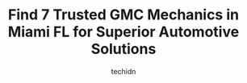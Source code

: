 ---
layout: ampstory
image: https://images.unsplash.com/photo-1639928204495-14caa69ed1b5?ixlib=rb-4.0.3&ixid=MnwxMjA3fDB8MHxwaG90by1wYWdlfHx8fGVufDB8fHx8&auto=format&fit=crop&w=640&h=853&q=80
author: techidn
featured: false
description: Discover the 7 best GMC Mechanic in Miami FL, USA and ensure your vehicle receives the highest quality of care. These trusted professionals are known for their skill, knowledge, and dedicati
title: Find 7 Trusted GMC Mechanics in Miami FL for Superior Automotive Solutions
cover:
   title: Find 7 Trusted GMC Mechanics in Miami FL for Superior Automotive Solutions
   subtitle: Rickpate
   background: https://images.unsplash.com/photo-1639928204495-14caa69ed1b5?ixlib=rb-4.0.3&ixid=MnwxMjA3fDB8MHxwaG90by1wYWdlfHx8fGVufDB8fHx8&auto=format&fit=crop&w=640&h=853&q=80

pages: 
 - layout: thirds
   top: <h1>#1 Brickell Buick GMC</h1>
   bottom: "<p>I really appreciate the dealers personnel specially Mr Oscar and Joshua. Both very professional, they help you till you understand and you are satisfied. They dont </p>"
   background: https://www.knot35.com/toplist/wp-content/uploads/2023/06/best-gmc-mechanic-1-in-miami-fl-1685834435.jpeg
   backgroundblur: true
 - layout: thirds
   top: <h1>#2 Tonys Vehicle Solutions</h1>
   bottom: "<p>3693 SW 7th St, Miami, FL 33135, United States</p>"
   background: https://www.knot35.com/toplist/wp-content/uploads/2023/06/best-gmc-mechanic-2-in-miami-fl-1685834435.jpeg
   cta:
      link: https://www.knot35.com/toplist/find-7-trusted-gmc-mechanics-in-miami-fl-for-superior-automotive-solutions/
      text: Find 7 Trusted GMC Mechanics in Miami FL for Superior Automotive Solutions
 - layout: thirds
   top: <h1>#3 Greens Garage</h1>
   bottom: "<p>2221 SW 32nd Ave, Miami, FL 33145, United States</p>"
   background: https://www.knot35.com/toplist/wp-content/uploads/2023/06/best-gmc-mechanic-3-in-miami-fl-1685834435.jpeg
   cta:
      link: https://www.knot35.com/toplist/find-7-trusted-gmc-mechanics-in-miami-fl-for-superior-automotive-solutions/
      text: Find 7 Trusted GMC Mechanics in Miami FL for Superior Automotive Solutions
 - layout: thirds
   top: <h1>#4 Motoro Cars</h1>
   bottom: "<p>875 W Flagler St, Miami, FL 33130, United States</p>"
   background: https://images.unsplash.com/photo-1549241520-425e3dfc01cb?ixlib=rb-4.0.3&ixid=MnwxMjA3fDB8MHxwaG90by1wYWdlfHx8fGVufDB8fHx8&auto=format&fit=crop&w=640&h=853&q=80
   cta:
      link: https://www.knot35.com/toplist/find-7-trusted-gmc-mechanics-in-miami-fl-for-superior-automotive-solutions/
      text: Find 7 Trusted GMC Mechanics in Miami FL for Superior Automotive Solutions
 - layout: thirds
   top: <h1>#5 Gramenzi Auto Services</h1>
   bottom: "<p>909 NW 27th Ave, Miami, FL 33125, United States</p>"
   background: https://images.unsplash.com/photo-1552083974-186346191183?ixlib=rb-4.0.3&ixid=MnwxMjA3fDB8MHxwaG90by1wYWdlfHx8fGVufDB8fHx8&auto=format&fit=crop&w=640&h=853&q=80
   cta:
      link: https://www.knot35.com/toplist/find-7-trusted-gmc-mechanics-in-miami-fl-for-superior-automotive-solutions/
      text: Find 7 Trusted GMC Mechanics in Miami FL for Superior Automotive Solutions
 - layout: thirds
   top: <h1>#6 Braman Miami Parts & Service Center</h1>
   bottom: "<p>2060 NE 2nd Ave, Miami, FL 33137, United States</p>"
   background: https://images.unsplash.com/photo-1533998839656-76f5e4b2bccb?ixlib=rb-4.0.3&ixid=MnwxMjA3fDB8MHxwaG90by1wYWdlfHx8fGVufDB8fHx8&auto=format&fit=crop&w=640&h=853&q=80
   cta:
      link: https://www.knot35.com/toplist/find-7-trusted-gmc-mechanics-in-miami-fl-for-superior-automotive-solutions/
      text: Find 7 Trusted GMC Mechanics in Miami FL for Superior Automotive Solutions
 - layout: thirds
   top: <h1>#7 GM Auto Tech</h1>
   bottom: "<p>150 Beacom Blvd, Miami, FL 33135, United States</p>"
   background: https://images.unsplash.com/photo-1515405295579-ba7b45403062?ixlib=rb-4.0.3&ixid=MnwxMjA3fDB8MHxwaG90by1wYWdlfHx8fGVufDB8fHx8&auto=format&fit=crop&w=640&h=853&q=80
   cta:
      link: https://www.knot35.com/toplist/find-7-trusted-gmc-mechanics-in-miami-fl-for-superior-automotive-solutions/
      text: Find 7 Trusted GMC Mechanics in Miami FL for Superior Automotive Solutions
 - layout: thirds
   middle: Continue reading...
   background: https://images.unsplash.com/photo-1510906594845-bc082582c8cc?ixlib=rb-4.0.3&ixid=MnwxMjA3fDB8MHxwaG90by1wYWdlfHx8fGVufDB8fHx8&auto=format&fit=crop&w=640&h=853&q=80
   cta:
      link: https://www.knot35.com/toplist/find-7-trusted-gmc-mechanics-in-miami-fl-for-superior-automotive-solutions/
      text: Find 7 Trusted GMC Mechanics in Miami FL for Superior Automotive Solutions
      
---